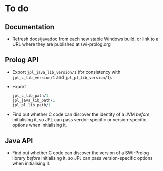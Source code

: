 # To do

## Documentation

* Refresh docs/javadoc from each new stable Windows build, or link to a URL where they are published at swi-prolog.org

## Prolog API

* Export `jpl_java_lib_version/1` (for consistency with `jpl_c_lib_version/1` and `jpl_pl_lib_version/1`).

* Export

    ```prolog
    jpl_c_lib_path/1
    jpl_java_lib_path/1
    jpl_pl_lib_path/1
    ```

* Find out whether C code can discover the identity of a JVM *before* initialising it, so JPL can pass vendor-specific or version-specific options when initialising it.

## Java API

* Find out whether C code can discover the version of a SWI-Prolog library *before* initialising it, so JPL can pass version-specific options when initialising it.
